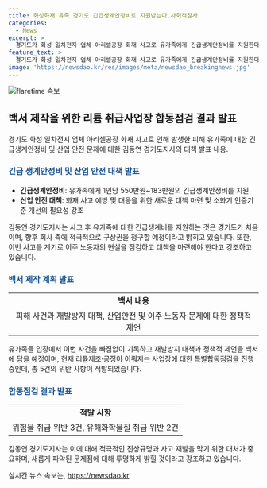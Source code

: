 ```yaml
---
title: 화성화재 유족 경기도 긴급생계안정비로 지원받는다…사회적참사
categories:
  - News
excerpt: >
  경기도가 화성 일차전지 업체 아리셀공장 화재 사고로 유가족에게 긴급생계안정비를 지원한다. 총 31명에게 금액이 지원되며, 이주 노동자 관리 사각지대를 개선하고, 산업 안전과 관련한 새로운 기준을 발표할 예정이다. 또한, 리튬 취급사업장 48곳의 합동점검에서 5건의 위반사항이 적발되었는데, 관련된 문제들에 대해 철저히 파악하고 재발을 막겠다는 의지를 밝힌 것으로 알려졌다. (150자)
feature_text: >
  경기도가 화성 일차전지 업체 아리셀공장 화재 사고로 유가족에게 긴급생계안정비를 지원한다. 총 31명에게 금액이 지원되며, 이주 노동자 관리 사각지대를 개선하고, 산업 안전과 관련한 새로운 기준을 발표할 예정이다. 또한, 리튬 취급사업장 48곳의 합동점검에서 5건의 위반사항이 적발되었는데, 관련된 문제들에 대해 철저히 파악하고 재발을 막겠다는 의지를 밝힌 것으로 알려졌다. (150자)
image: 'https://newsdao.kr/res/images/meta/newsdao_breakingnews.jpg'
---
```


<p><img src="https://newsdao.kr/res/images/meta/newsdao_breakingnews.jpg" alt="flaretime 속보" /></p>

<h2 data-ke-size="size26">백서 제작을 위한 리튬 취급사업장 합동점검 결과 발표</h2>

<p data-ke-size="size16">경기도 화성 일차전지 업체 아리셀공장 화재 사고로 인해 발생한 피해 유가족에 대한 긴급생계안정비 및 산업 안전 문제에 대한 김동연 경기도지사의 대책 발표 내용.</p>

<h3><b><span style="color: #1a5490;">긴급 생계안정비 및 산업 안전 대책 발표</span></b></h3>

<ul>
    <li><b>긴급생계안정비</b>: 유가족에게 1인당 550만원~183만원의 긴급생계안정비를 지원</li>
    <li><b>산업 안전 대책</b>: 화재 사고 예방 및 대응을 위한 새로운 대책 마련 및 소화기 인증기준 개선의 필요성 강조</li>
</ul>

<p data-ke-size="size16">김동연 경기도지사는 사고 후 유가족에 대한 긴급생계비를 지원하는 것은 경기도가 처음이며, 향후 회사 측에 적극적으로 구상권을 청구할 예정이라고 밝히고 있습니다. 또한, 이번 사고를 계기로 이주 노동자의 현실을 점검하고 대책을 마련해야 한다고 강조하고 있습니다.</p>

<h3><b><span style="color: #1a5490;">백서 제작 계획 발표</span></b></h3>

<table>
    <tr>
        <td style="text-align: center; height: 17px;"><b>백서 내용</b></td>
    </tr>
    <tr>
        <td style="text-align: center; height: 17px;">피해 사건과 재발방지 대책, 산업안전 및 이주 노동자 문제에 대한 정책적 제언</td>
    </tr>
</table>

<p data-ke-size="size16">유가족들 입장에서 이번 사건을 빠짐없이 기록하고 재발방지 대책과 정책적 제언을 백서에 담을 예정이며, 현재 리튬제조·공정이 이뤄지는 사업장에 대한 특별합동점검을 진행 중인데, 총 5건의 위반 사항이 적발되었습니다.</p>

<h3><b><span style="color: #1a5490;">합동점검 결과 발표</span></b></h3>

<table>
    <tr>
        <td style="text-align: center; height: 17px;"><b>적발 사항</b></td>
    </tr>
    <tr>
        <td style="text-align: center; height: 17px;">위험물 취급 위반 3건, 유해화학물질 취급 위반 2건</td>
    </tr>
</table>

<p data-ke-size="size16">김동연 경기도지사는 이에 대해 적극적인 진상규명과 사고 재발을 막기 위한 대처가 중요하며, 새롭게 파악된 문제점에 대해 투명하게 밝힐 것이라고 강조하고 있습니다.</p>
실시간 뉴스 속보는, <a href="https://newsdao.kr" rel="dofollow">https://newsdao.kr</a>


